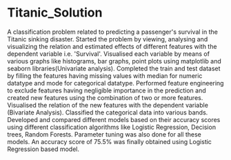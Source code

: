 # Titanic_Solution

A classification problem related to predicting a passenger's survival in the Titanic sinking disaster. Started the problem by viewing, analysing and visualizing the relation and estimated effects of different features with the dependent variable i.e. 'Survival'. Visualised each variable by means of various graphs like histograms, bar graphs, point plots using matplotlib and seaborn libraries(Univariate analysis). Completed the train and test dataset by filling the features having missing values with median for numeric datatype and mode for categorical datatype. Performed feature engineering to exclude features having negligible importance in the prediction and created new features using the combination of two or more features. Visualised the relation of the new features with the dependent variable (Bivariate Analysis). Classified the categorical data into various bands. Developed and compared different models based on their accuracy scores using different classification algorithms like Logistic Regression, Decision trees, Random Forests. Parameter tuning was also done for all these models. An accuracy score of 75.5% was finally obtained using Logistic Regression based model.
